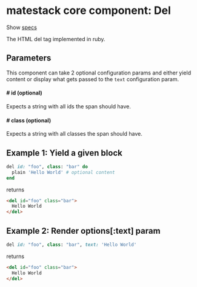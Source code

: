 # matestack core component: Del

Show [specs](/spec/usage/components/del_spec.rb)

The HTML del tag implemented in ruby.

## Parameters

This component can take 2 optional configuration params and either yield content or display what gets passed to the `text` configuration param.

#### # id (optional)
Expects a string with all ids the span should have.

#### # class (optional)
Expects a string with all classes the span should have.

## Example 1: Yield a given block

```ruby
del id: "foo", class: "bar" do
  plain 'Hello World' # optional content
end
```

returns

```html
<del id="foo" class="bar">
  Hello World
</del>
```

## Example 2: Render options[:text] param

```ruby
del id: "foo", class: "bar", text: 'Hello World'
```

returns

```html
<del id="foo" class="bar">
  Hello World
</del>
